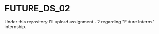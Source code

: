 # FUTURE_DS_02
Under this repository I'll upload assignment - 2 regarding "Future Interns" internship.
